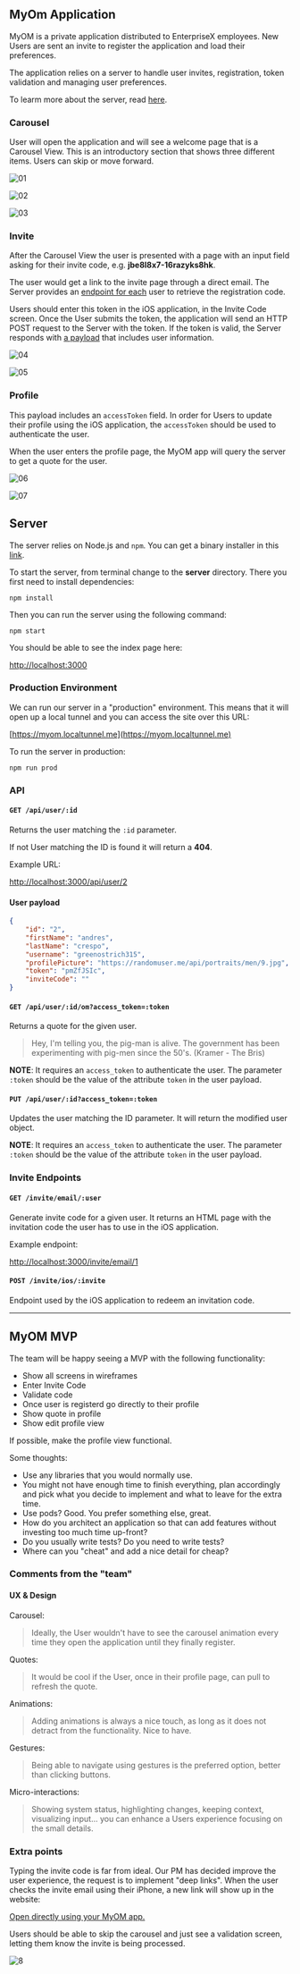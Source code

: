 ## MyOm Application

MyOM is a private application distributed to EnterpriseX employees. New Users are sent an invite to register the application and load their preferences.

The application relies on a server to handle user invites, registration, token validation and managing user preferences.

To learm more about the server, read [here](#server).

### Carousel

User will open the application and will see a welcome page that is a Carousel View. This is an introductory section that shows three different items. Users can skip or move forward.


![01](/img/01_instructions.png)

![02](/img/02_details.png)

![03](/img/03_features.png)

### Invite

After the Carousel View the user is presented with a page with an input field asking for their invite code, e.g. **jbe8l8x7-16razyks8hk**.

The user would get a link to the invite page through a direct email. The Server provides an [endpoint for each](http://127.0.0.1:3000/invite/email/1) user to retrieve the registration code.

Users should enter this token in the iOS application, in the Invite Code screen. Once the User submits the token, the application will send an HTTP POST request to the Server with the token. If the token is valid, the Server responds with [a payload](#user-payload) that includes user information.

![04](/img/04_invite_code.png)

![05](/img/05_invite_code_validation.png)

### Profile

This payload includes an `accessToken` field. In order for Users to update their profile using the iOS application, the `accessToken` should be used to authenticate the user.

When the user enters the profile page, the MyOM app will query the server to get a quote for the user.

![06](/img/06_profile.png)

![07](/img/07_edit_profile.png)


## Server 

The server relies on Node.js and `npm`. You can get a binary installer in this [link](https://nodejs.org/en/download/).

To start the server, from terminal change to the **server** directory. There you first need to install dependencies:

```
npm install
```

Then you can run the server using the following command:

```
npm start
```

You should be able to see the index page here: 

[http://localhost:3000](http://localhost:3000)


### Production Environment

We can run our server in a "production" environment. This means that it will open up a local tunnel and you can access the site over this URL:

[https://myom.localtunnel.me](https://myom.localtunnel.me)

To run the server in production:

```
npm run prod
```


### API

#### `GET /api/user/:id`

Returns the user matching the `:id` parameter.

If not User matching the ID is found it will return a **404**.

Example URL: 

[http://localhost:3000/api/user/2](http://localhost:3000/api/user/2)


#### User payload

```json
{
    "id": "2",
    "firstName": "andres",
    "lastName": "crespo",
    "username": "greenostrich315",
    "profilePicture": "https://randomuser.me/api/portraits/men/9.jpg",
    "token": "pmZfJSIc",
    "inviteCode": ""
}
```

#### `GET /api/user/:id/om?access_token=:token`

Returns a quote for the given user.

>Hey, I'm telling you, the pig-man is alive. The government has been experimenting with pig-men since the 50's. (Kramer - The Bris)

**NOTE**:
It requires an `access_token` to authenticate the user.
The parameter `:token` should be the value of the attribute `token` in the user payload.

#### `PUT /api/user/:id?access_token=:token`

Updates the user matching the ID parameter. It will return the modified user object.

**NOTE**:
It requires an `access_token` to authenticate the user.
The parameter `:token` should be the value of the attribute `token` in the user payload.

### Invite Endpoints

#### `GET /invite/email/:user`

Generate invite code for a given user.
It returns an HTML page with the invitation code the user has to use in the iOS application.

Example endpoint:

[http://localhost:3000/invite/email/1](http://localhost:3000/invite/email/1)

#### `POST /invite/ios/:invite`

Endpoint used by the iOS application to redeem an invitation code. 


---

## MyOM MVP

The team will be happy seeing a MVP with the following functionality:

* Show all screens in wireframes
* Enter Invite Code
* Validate code
* Once user is registerd go directly to their profile
* Show quote in profile
* Show edit profile view

If possible, make the profile view functional.

Some thoughts:

* Use any libraries that you would normally use. 
* You might not have enough time to finish everything, plan accordingly and pick what you decide to implement and what to leave for the extra time.
* Use pods? Good. You prefer something else, great.
* How do you architect an application so that can add features without investing too much time up-front?
* Do you usually write tests? Do you need to write tests?
* Where can you "cheat" and add a nice detail for cheap?


### Comments from the "team"

#### UX & Design

Carousel:

>Ideally, the User wouldn't have to see the carousel animation every time they open the application until they finally register.

Quotes:
>It would be cool if the User, once in their profile page, can pull to refresh the quote.

Animations:

>Adding animations is always a nice touch, as long as it does not detract from the functionality. Nice to have.

Gestures:

>Being able to navigate using gestures is the preferred option, better than clicking buttons.

Micro-interactions:

>Showing system status, highlighting changes, keeping context, visualizing input... you can enhance a Users experience focusing on the small details.


### Extra points

Typing the invite code is far from ideal. Our PM has decided improve the user experience, the request is to implement "deep links". When the user checks the invite email using their iPhone, a new link will show up in the website:

<a href="myom://signup?token=jbe9ofm7-yt28ks5ouai">Open directly using your MyOM app.</a>

Users should be able to skip the carousel and just see a validation screen, letting them know the invite is being processed.

![8](/img/08_deeplink_invite.png)

